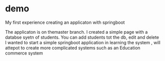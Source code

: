 # demo
My first experience creating an applicaton with springboot

The applicaton is on themaster branch.
I created a simple page with a databse syetn of students.
You can add students tot the db, edit and delete
I wanted to start a simple springboot application in learning the system , will attepot to create more complicated systems such as an Education commerce system
